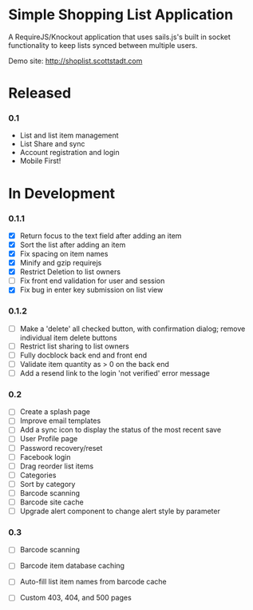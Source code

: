 Simple Shopping List Application
================================

A RequireJS/Knockout application that uses sails.js's built in socket functionality to keep lists synced between multiple users.

Demo site: http://shoplist.scottstadt.com

# Released

### 0.1

 - List and list item management
 - List Share and sync
 - Account registration and login
 - Mobile First!

# In Development

### 0.1.1

 - [x] Return focus to the text field after adding an item
 - [x] Sort the list after adding an item
 - [x] Fix spacing on item names
 - [x] Minify and gzip requirejs
 - [x] Restrict Deletion to list owners
 - [ ] Fix front end validation for user and session
 - [x] Fix bug in enter key submission on list view

### 0.1.2

 - [ ] Make a 'delete' all checked button, with confirmation dialog; remove individual item delete buttons
 - [ ] Restrict list sharing to list owners
 - [ ] Fully docblock back end and front end
 - [ ] Validate item quantity as > 0 on the back end
 - [ ] Add a resend link to the login 'not verified' error message

### 0.2

 - [ ] Create a splash page
 - [ ] Improve email templates
 - [ ] Add a sync icon to display the status of the most recent save
 - [ ] User Profile page
 - [ ] Password recovery/reset
 - [ ] Facebook login
 - [ ] Drag reorder list items
 - [ ] Categories
 - [ ] Sort by category
 - [ ] Barcode scanning
 - [ ] Barcode site cache
 - [ ] Upgrade alert component to change alert style by parameter

### 0.3

 - [ ] Barcode scanning
 - [ ] Barcode item database caching
 - [ ] Auto-fill list item names from barcode cache
 - [ ] Custom 403, 404, and 500 pages


